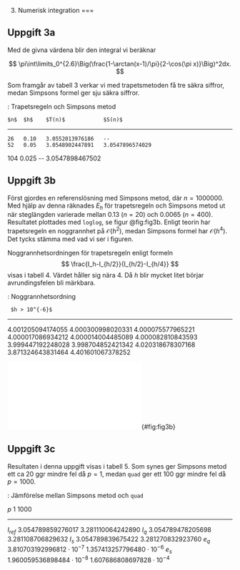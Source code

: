 3. Numerisk integration
===

## Uppgift 3a

Med de givna värdena blir den integral vi beräknar

$$
\pi\int\limits_0^{2.6}\Big(\frac{1-\arctan(x-1)/\pi}{2-\cos(\pi x)}\Big)^2dx.
$$


Som framgår av tabell 3 verkar vi med trapetsmetoden få tre säkra siffror,
medan Simpsons formel ger sju säkra siffror.

: Trapetsregeln och Simpsons metod

    $n$  $h$    $T(n)$            $S(n)$
   ---   ----   ---------------   ---------------
    26   0.10   3.0552013976186   --
    52   0.05   3.0548902447891   3.0547896574029
   104   0.025  --                3.0547898467502

   <!---  26   0.10   1.4632717781089   -- --->
   <!---  52   0.05   1.4634328043484   1.4634867581596 --->
   <!--- 104   0.025  1.4634732697068   1.4634867752451 --->

## Uppgift 3b

Först gjordes en referenslösning med Simpsons metod, där $n = 1000000$.
Med hjälp av denna räknades $E_h$ för trapetsregeln och Simpsons metod
ut när steglängden varierade mellan $0.13$ $(n = 20)$ och $0.0065$ $(n = 400)$.
Resultatet plottades med `loglog`, se figur @fig:fig3b. Enligt teorin har
trapetsregeln en noggrannhet på $\mathcal{O}(h^2)$, medan Simpsons formel har
$\mathcal{O}(h^4)$. Det tycks stämma med vad vi ser i figuren.

Noggrannhetsordningen för trapetsregeln enligt formeln
$$
\frac{I_h-I_{h/2}}{I_{h/2}-I_{h/4}}
$$
visas i tabell 4. Värdet håller sig nära 4. Då $h$ blir mycket
litet börjar avrundingsfelen bli märkbara.

: Noggrannhetsordning

     $h > 10^{-6}$
   -----------------
   4.001205094174055
   4.000300998020331
   4.000075577965221
   4.000017086934212
   4.000014004485089
   4.000082810843593
   3.999447192248028
   3.998704852421342
   4.020318678307168
   3.871324643831464
   4.401601067378252

![$E_h$ för trapetsregeln (övre) och Simpsons metod](img/fig3b.pdf){#fig:fig3b}


## Uppgift 3c

Resultaten i denna uppgift visas i tabell 5. Som synes ger Simpsons metod
ett ca 20 ggr mindre fel då $p=1$, medan `quad` ger ett 100 ggr mindre fel
då $p=1000$.

: Jämförelse mellan Simpsons metod och `quad`

$p$        1                                  1000
-----      -------                            ------
$I_{ref}$  3.054789859276017                  3.281110064242890
$I_q$      3.054789478205698                  3.281108706829632
$I_s$      3.054789839675422                  3.281270832923760
$e_q$      $3.810703192996812\cdot 10^{-7}$   $1.357413257796480\cdot 10^{-6}$
$e_s$      $1.960059536898484\cdot 10^{-8}$   $1.607686808697828\cdot 10^{-4}$
